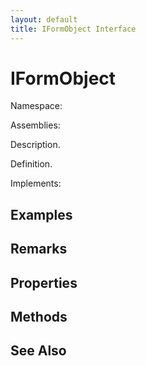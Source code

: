 ```yaml
---
layout: default
title: IFormObject Interface
---
```


# IFormObject

Namespace: 

Assemblies: 

Description.

Definition.

Implements: 

## Examples



## Remarks



## Properties



## Methods



## See Also

